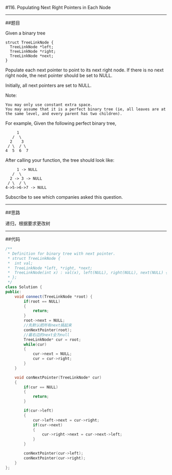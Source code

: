 #116. Populating Next Right Pointers in Each Node

------

##题目

 Given a binary tree

    struct TreeLinkNode {
      TreeLinkNode *left;
      TreeLinkNode *right;
      TreeLinkNode *next;
    }

Populate each next pointer to point to its next right node. If there is no next right node, the next pointer should be set to NULL.

Initially, all next pointers are set to NULL.

Note:

    You may only use constant extra space.
    You may assume that it is a perfect binary tree (ie, all leaves are at the same level, and every parent has two children).

For example,
Given the following perfect binary tree,

         1
       /  \
      2    3
     / \  / \
    4  5  6  7

After calling your function, the tree should look like:

         1 -> NULL
       /  \
      2 -> 3 -> NULL
     / \  / \
    4->5->6->7 -> NULL

Subscribe to see which companies asked this question.

------

##思路

递归，根据要求更改树


------

##代码

```cpp
/**
 * Definition for binary tree with next pointer.
 * struct TreeLinkNode {
 *  int val;
 *  TreeLinkNode *left, *right, *next;
 *  TreeLinkNode(int x) : val(x), left(NULL), right(NULL), next(NULL) {}
 * };
 */
class Solution {
public:
    void connect(TreeLinkNode *root) {
        if(root == NULL)
        {
            return;
        }
        root->next = NULL;
        //先默认把所有next搞起来
        conNextPointer(root);
        //最右边的next全为null
        TreeLinkNode* cur = root;
        while(cur)
        {
            cur->next = NULL;
            cur = cur->right;
        }
    }

    void conNextPointer(TreeLinkNode* cur)
    {
        if(cur == NULL)
        {
            return;
        }

        if(cur->left)
        {
            cur->left->next = cur->right;
            if(cur->next)
            {
                cur->right->next = cur->next->left;
            }
        }

        conNextPointer(cur->left);
        conNextPointer(cur->right);
    }
};
```